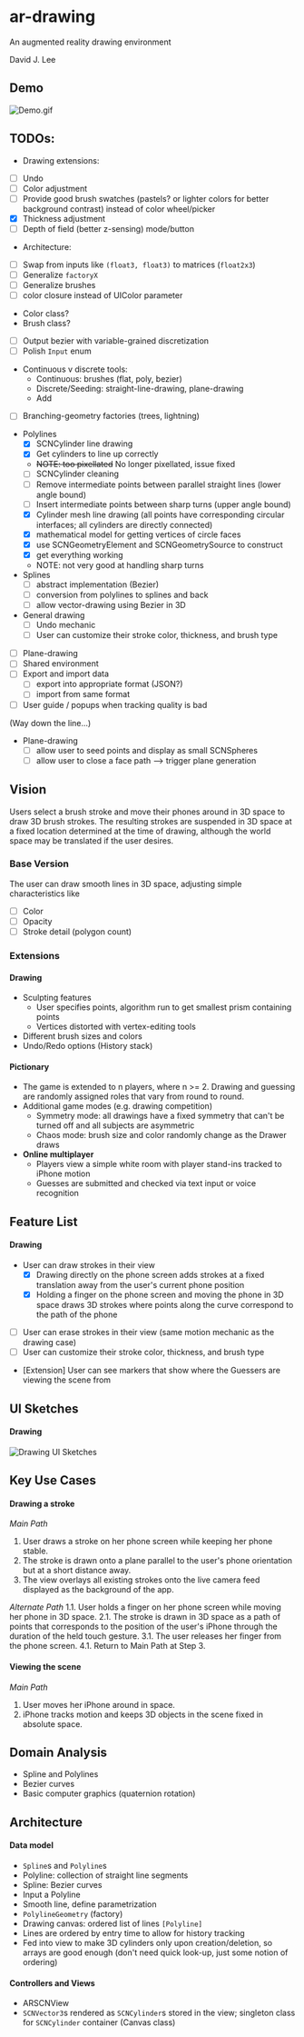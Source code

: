 # ar-drawing
An augmented reality drawing environment

David J. Lee

## Demo
![Demo.gif](https://github.com/deejayessel/ar-drawing/blob/master/flat_brush_test.gif)

## TODOs:
- Drawing extensions:
 - [ ] Undo
 - [ ] Color adjustment
  - [ ] Provide good brush swatches (pastels? or lighter colors for better background contrast) 
    instead of color wheel/picker
 - [x] Thickness adjustment
- [ ] Depth of field (better z-sensing) mode/button
- Architecture:
 - [ ] Swap from inputs like `(float3, float3)` to matrices (`float2x3`)
 - [ ] Generalize `factoryX`
 - [ ] Generalize brushes
  - [ ] color closure instead of UIColor parameter
   - Color class?
  - Brush class?
 - [ ] Output bezier with variable-grained discretization
 - [ ] Polish `Input` enum
  - Continuous v discrete tools:
    - Continuous: brushes (flat, poly, bezier)
    - Discrete/Seeding: straight-line-drawing, plane-drawing
     - Add 
- [ ] Branching-geometry factories (trees, lightning)
 
- Polylines
  - [x] SCNCylinder line drawing
   - [x] Get cylinders to line up correctly
   - ~~NOTE: too pixellated~~ No longer pixellated, issue fixed
  - [ ] SCNCylinder cleaning
   - [ ] Remove intermediate points between parallel straight lines (lower angle bound)
   - [ ] Insert intermediate points between sharp turns (upper angle bound)
  - [x] Cylinder mesh line drawing (all points have corresponding circular interfaces; all cylinders are directly connected)
   - [x] mathematical model for getting vertices of circle faces
   - [x] use SCNGeometryElement and SCNGeometrySource to construct
   - [x] get everything working
   - NOTE: not very good at handling sharp turns
- Splines
  - [ ] abstract implementation (Bezier)
  - [ ] conversion from polylines to splines and back
  - [ ] allow vector-drawing using Bezier in 3D
- General drawing
  - [ ] Undo mechanic
  - [ ] User can customize their stroke color, thickness, and brush type
- [ ] Plane-drawing
- [ ] Shared environment
- [ ] Export and import data
  - [ ] export into appropriate format (JSON?)
  - [ ] import from same format
- [ ] User guide / popups when tracking quality is bad

(Way down the line...)
- Plane-drawing
  - [ ] allow user to seed points and display as small SCNSpheres
  - [ ] allow user to close a face path --> trigger plane generation

## Vision
Users select a brush stroke and move their phones around in 3D space to draw 3D brush strokes.
The resulting strokes are suspended in 3D space at a fixed location determined at the time of drawing,
although the world space may be translated if the user desires.

### Base Version
The user can draw smooth lines in 3D space, adjusting simple characteristics like 
- [ ] Color
- [ ] Opacity
- [ ] Stroke detail (polygon count)

### Extensions
#### Drawing
- Sculpting features
  - User specifies points, algorithm run to get smallest prism containing points
  - Vertices distorted with vertex-editing tools
- Different brush sizes and colors
- Undo/Redo options (History stack)

#### Pictionary
- The game is extended to n players, where n >= 2.  Drawing and guessing are randomly assigned 
  roles that vary from round to round.
- Additional game modes (e.g. drawing competition)
  - Symmetry mode: all drawings have a fixed symmetry that can't be turned off and all subjects are asymmetric
  - Chaos mode: brush size and color randomly change as the Drawer draws
- **Online multiplayer**
  - Players view a simple white room with player stand-ins tracked to iPhone motion
  - Guesses are submitted and checked via text input or voice recognition

## Feature List
#### Drawing
- User can draw strokes in their view
  - [x] Drawing directly on the phone screen adds strokes at a fixed translation away from the user's current phone position
  - [x] Holding a finger on the phone screen and moving the phone in 3D space draws 3D strokes 
        where points along the curve correspond to the path of the phone
- [ ] User can erase strokes in their view (same motion mechanic as the drawing case)
- [ ] User can customize their stroke color, thickness, and brush type
- [Extension] User can see markers that show where the Guessers are viewing the scene from

## UI Sketches
#### Drawing
![Drawing UI Sketches](https://github.com/deejayessel/ar-drawing/blob/master/20181114_214855-01-01.jpeg)

## Key Use Cases
#### Drawing a stroke
*Main Path*
1. User draws a stroke on her phone screen while keeping her phone stable.
2. The stroke is drawn onto a plane parallel to the user's phone orientation but at a short distance away. 
3. The view overlays all existing strokes onto the live camera feed displayed as the background of the app.  

*Alternate Path*
1.1. User holds a finger on her phone screen while moving her phone in 3D space.
2.1. The stroke is drawn in 3D space as a path of points that corresponds to the position of the user's
     iPhone through the duration of the held touch gesture.
3.1. The user releases her finger from the phone screen.
4.1. Return to Main Path at Step 3.

#### Viewing the scene
*Main Path*
1. User moves her iPhone around in space.
2. iPhone tracks motion and keeps 3D objects in the scene fixed in absolute space.

## Domain Analysis
- Spline and Polylines
- Bezier curves
- Basic computer graphics (quaternion rotation)

## Architecture
[//]: # (Describe the major components and data structures for your data model, as well as the top-level controllers and views of your UI. Feel free to use diagrams.)

#### Data model
* `Spline`s and `Polyline`s
 * Polyline: collection of straight line segments
 * Spline: Bezier curves
  * Input a Polyline
  * Smooth line, define parametrization
* `PolylineGeometry` (factory)
* Drawing canvas: ordered list of lines `[Polyline]`
 * Lines are ordered by entry time to allow for history tracking
 * Fed into view to make 3D cylinders only upon creation/deletion, so arrays are good enough 
   (don't need quick look-up, just some notion of ordering)

#### Controllers and Views
- ARSCNView
- `SCNVector3`s rendered as `SCNCylinder`s stored in the view; singleton class for `SCNCylinder` container (Canvas class)

